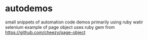# autodemos
small snippets of automation code demos primarily using ruby watir selenium
example of page object uses ruby gem from https://github.com/cheezy/page-object 
